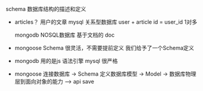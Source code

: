 schema 数据库结构的描述和定义
- articles？
  用户的文章
  mysql  关系型数据库
  user + article
  id   =  user_id
  1对多

  mongodb NOSQL数据库  基于文档的 doc

- mongoose Schema 
  很灵活，不需要提前定义
  我们给予了一个Schema定义

- mongodb 用的是js 语法引擎
mysql 很严格 

- mongoose 连接数据库 -> Schema 定义数据库模型 -> Model -> 数据库物理层到面向对象的能力 —> api save


  